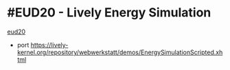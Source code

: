 # #EUD20 - Lively Energy Simulation

[eud20](https://lively-kernel.org/lively4/lively4-seminars/EUD2020/project_4/index.md)

- port <https://lively-kernel.org/repository/webwerkstatt/demos/EnergySimulationScripted.xhtml>

<lively-import src="https://lively-kernel.org/lively4/lively4-livelyenergy/demos/engery-sim/./energy-simulation.html"></lively-import>